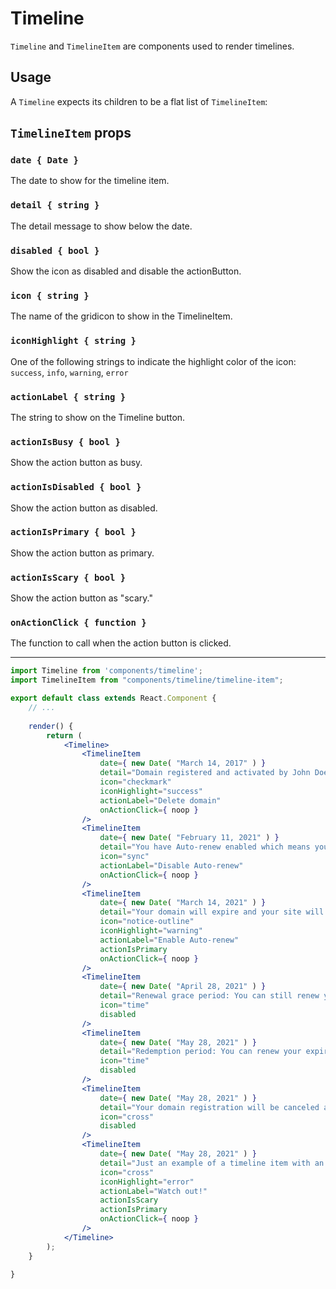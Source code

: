 Timeline
========

`Timeline` and `TimelineItem` are components used to render timelines.

## Usage

A `Timeline` expects its children to be a flat list of `TimelineItem`:

## `TimelineItem` props

### `date { Date }`

The date to show for the timeline item.

### `detail { string }`

The detail message to show below the date.

### `disabled { bool }`

Show the icon as disabled and disable the actionButton.

### `icon { string }`

The name of the gridicon to show in the TimelineItem.

### `iconHighlight { string }`

One of the following strings to indicate the highlight color of the icon: `success`, `info`, `warning`, `error`

### `actionLabel { string }`

The string to show on the Timeline button.

### `actionIsBusy { bool }`

Show the action button as busy.

### `actionIsDisabled { bool }`

Show the action button as disabled.

### `actionIsPrimary { bool }`

Show the action button as primary.

### `actionIsScary { bool }`

Show the action button as "scary."

### `onActionClick { function }`

The function to call when the action button is clicked.

---

```jsx
import Timeline from 'components/timeline';
import TimelineItem from "components/timeline/timeline-item";

export default class extends React.Component {
	// ...
	
	render() {
		return (
			<Timeline>
				<TimelineItem
					date={ new Date( "March 14, 2017" ) }
					detail="Domain registered and activated by John Doe"
					icon="checkmark"
					iconHighlight="success"
					actionLabel="Delete domain"
					onActionClick={ noop }
				/>
				<TimelineItem
					date={ new Date( "February 11, 2021" ) }
					detail="You have Auto-renew enabled which means your domain will automatically be newed for you every year."
					icon="sync"
					actionLabel="Disable Auto-renew"
					onActionClick={ noop }
				/>
				<TimelineItem
					date={ new Date( "March 14, 2021" ) }
					detail="Your domain will expire and your site will not be accessible from this URL any longer. You can renew any time or turn on auto-renew."
					icon="notice-outline"
					iconHighlight="warning"
					actionLabel="Enable Auto-renew"
					actionIsPrimary
					onActionClick={ noop }
				/>
				<TimelineItem
					date={ new Date( "April 28, 2021" ) }
					detail="Renewal grace period: You can still renew your expired domain at the standard rate during this period."
					icon="time"
					disabled
				/>
				<TimelineItem
					date={ new Date( "May 28, 2021" ) }
					detail="Redemption period: You can renew your expired domain with an extra fee of $80."
					icon="time"
					disabled
				/>
				<TimelineItem
					date={ new Date( "May 28, 2021" ) }
					detail="Your domain registration will be canceled and your domain will become publicly available for registration."
					icon="cross"
					disabled
				/>
				<TimelineItem
					date={ new Date( "May 28, 2021" ) }
					detail="Just an example of a timeline item with an error highlight."
					icon="cross"
					iconHighlight="error"
					actionLabel="Watch out!"
					actionIsScary
					actionIsPrimary
					onActionClick={ noop }
				/>
			</Timeline>
		);
	}

}
```
